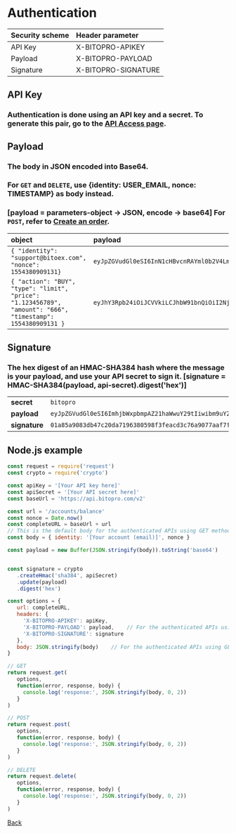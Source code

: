 # Authentication

| Security scheme | Header parameter |
| :--- | :--- |
| API Key | X-BITOPRO-APIKEY |
| Payload | X-BITOPRO-PAYLOAD |
| Signature | X-BITOPRO-SIGNATURE |

## API Key

### Authentication is done using an API key and a secret. To generate this pair, go to the [API Access page](https://bitopro.com/api).

## Payload

### The body in JSON encoded into Base64.

### For `GET` and `DELETE`, use **{identity: USER\_EMAIL, nonce: TIMESTAMP}** as body instead.

### **\[payload = parameters-object -&gt; JSON, encode -&gt; base64\]** For `POST`, refer to [Create an order](authentication.md).

| object | payload |
| :--- | :--- |
| `{ "identity": "support@bitoex.com", "nonce": 1554380909131}` | `eyJpZGVudGl0eSI6InN1cHBvcnRAYml0b2V4LmNvbSIsIm5vbmNlIjoxNTU0MzgwOTA5MTMxfQ==` |
| `{ "action": "BUY", "type": "limit", "price": "1.123456789", "amount": "666", "timestamp": 1554380909131 }` | `eyJhY3Rpb24iOiJCVVkiLCJhbW91bnQiOiI2NjYiLCJwcmljZSI6IjEuMTIzNDU2Nzg5IiwidGltZXN0YW1wIjoxNTU0MzgwOTA5MTMxLCJ0eXBlIjoibGltaXQifQ==` |

## Signature

### The hex digest of an HMAC-SHA384 hash where the message is your **payload**, and use your API secret to sign it. **\[signature = HMAC-SHA384\(payload, api-secret\).digest\('hex'\)\]**

|  |  |
| :--- | :--- |
| **secret** | `bitopro` |
| **payload** | `eyJpZGVudGl0eSI6ImhjbWxpbmpAZ21haWwuY29tIiwibm9uY2UiOjE1NTQzODA5MDkxMzF9` |
| **signature** | `01a85a9083db47c20da7196380598f3feacd3c76a9077aaf7ffaf08ce0091abf65b61778792607b010921adfe1c2941a` |

## Node.js example

```javascript
const request = require('request')
const crypto = require('crypto')

const apiKey = '[Your API key here]'
const apiSecret = '[Your API secret here]'
const baseUrl = 'https://api.bitopro.com/v2'

const url = '/accounts/balance'
const nonce = Date.now()
const completeURL = baseUrl + url
// This is the default body for the authenticated APIs using GET method
const body = { identity: '[Your account (email)]', nonce }

const payload = new Buffer(JSON.stringify(body)).toString('base64')


const signature = crypto
   .createHmac('sha384', apiSecret)
   .update(payload)
   .digest('hex')

const options = {
   url: completeURL,
   headers: {
     'X-BITOPRO-APIKEY': apiKey,
     'X-BITOPRO-PAYLOAD': payload,    // For the authenticated APIs using DELETE method, you don't need the payload field.
     'X-BITOPRO-SIGNATURE': signature
   },
   body: JSON.stringify(body)    // For the authenticated APIs using GET method, you don't need the body field.
}

// GET
return request.get(
   options,
   function(error, response, body) {
     console.log('response:', JSON.stringify(body, 0, 2))
   }
)

// POST
return request.post(
   options,
   function(error, response, body) {
     console.log('response:', JSON.stringify(body, 0, 2))
   }
)

// DELETE
return request.delete(
   options,
   function(error, response, body) {
     console.log('response:', JSON.stringify(body, 0, 2))
   }
)
```

[Back](./rest.md)

